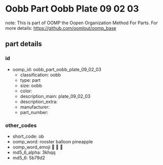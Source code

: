 # Oobb Part Oobb Plate 09 02 03  

note: This is part of OOMP the Oopen Organization Method For Parts. For more details: https://github.com/oomlout/oomp_base

##  part details





### id
* oomp_id: oobb_part_oobb_plate_09_02_03
  * classification: oobb
  * type: part
  * size: oobb
  * color: 
  * description_main: plate_09_02_03
  * description_extra: 
  * manufacturer: 
  * part_number: 

### other_codes
* short_code: ob
* oomp_word: rooster balloon pineapple
* oomp_word_emoji :rooster: :balloon: :pineapple:
* md5_6_alpha: 3khqq
* md5_6: 5b79d2